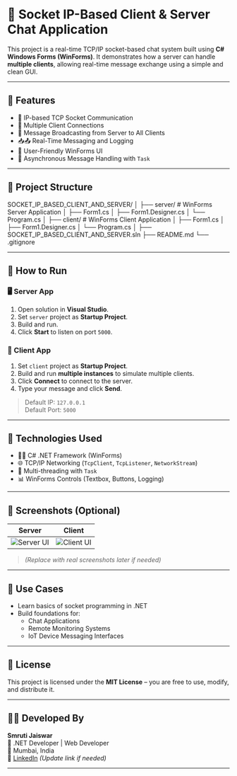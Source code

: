 # 🔌 Socket IP-Based Client & Server Chat Application

This project is a real-time TCP/IP socket-based chat system built using **C# Windows Forms (WinForms)**. It demonstrates how a server can handle **multiple clients**, allowing real-time message exchange using a simple and clean GUI.

---

## 🧠 Features

- 📡 IP-based TCP Socket Communication
- 👥 Multiple Client Connections
- 🔁 Message Broadcasting from Server to All Clients
- 📥📤 Real-Time Messaging and Logging
- 🎨 User-Friendly WinForms UI
- 🧵 Asynchronous Message Handling with `Task`

---

## 📁 Project Structure

SOCKET_IP_BASED_CLIENT_AND_SERVER/
│
├── server/ # WinForms Server Application
│ ├── Form1.cs
│ ├── Form1.Designer.cs
│ └── Program.cs
│
├── client/ # WinForms Client Application
│ ├── Form1.cs
│ ├── Form1.Designer.cs
│ └── Program.cs
│
├── SOCKET_IP_BASED_CLIENT_AND_SERVER.sln
├── README.md
└── .gitignore


---

## 🚀 How to Run

### 🖥️ Server App

1. Open solution in **Visual Studio**.
2. Set `server` project as **Startup Project**.
3. Build and run.
4. Click **Start** to listen on port `5000`.

### 💬 Client App

1. Set `client` project as **Startup Project**.
2. Build and run **multiple instances** to simulate multiple clients.
3. Click **Connect** to connect to the server.
4. Type your message and click **Send**.

> Default IP: `127.0.0.1`  
> Default Port: `5000`

---

## 🔧 Technologies Used

- 🧑‍💻 C# .NET Framework (WinForms)
- 🌐 TCP/IP Networking (`TcpClient`, `TcpListener`, `NetworkStream`)
- 🧵 Multi-threading with `Task`
- 📊 WinForms Controls (Textbox, Buttons, Logging)

---

## 📸 Screenshots (Optional)

| Server | Client |
|--------|--------|
| ![Server UI](https://via.placeholder.com/400x250.png?text=Server+UI) | ![Client UI](https://via.placeholder.com/400x250.png?text=Client+UI) |

> *(Replace with real screenshots later if needed)*

---

## 🧪 Use Cases

- Learn basics of socket programming in .NET
- Build foundations for:
  - Chat Applications
  - Remote Monitoring Systems
  - IoT Device Messaging Interfaces

---

## 📄 License

This project is licensed under the **MIT License** – you are free to use, modify, and distribute it.

---

## 🙋‍♀️ Developed By

**Smruti Jaiswar**  
💼 .NET Developer | Web Developer  
📍 Mumbai, India  
📧 [LinkedIn](https://www.linkedin.com/in/smruti-jaiswar) *(Update link if needed)*

---


